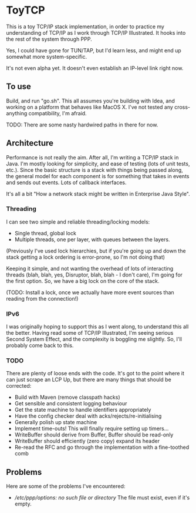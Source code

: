 ToyTCP
======

This is a toy TCP/IP stack implementation, in order to practice my
understanding of TCP/IP as I work through TCP/IP Illustrated. It hooks
into the rest of the system through PPP.

Yes, I could have gone for TUN/TAP, but I'd learn less, and might end
up somewhat more system-specific.

It's not even alpha yet. It doesn't even establish an IP-level link
right now.

To use
------

Build, and run "go.sh". This all assumes you're building with Idea,
and working on a platform that behaves like MacOS X. I've not tested
any cross-anything compatibility, I'm afraid.

TODO: There are some nasty hardwired paths in there for now.

Architecture
------------

Performance is not really the aim. After all, I'm writing a TCP/IP
stack in Java. I'm mostly looking for simplicity, and ease of testing
(lots of unit tests, etc.). Since the basic structure is a stack with
things being passed along, the general model for each component is for
something that takes in events and sends out events. Lots of callback
interfaces.

It's all a bit "How a network stack might be written in Enterprise
Java Style".

### Threading

I can see two simple and reliable threading/locking models:
 * Single thread, global lock
 * Multiple threads, one per layer, with queues between the layers.

(Previously I've used lock hierarchies, but if you're going up and
down the stack getting a lock ordering is error-prone, so I'm not
doing that)

Keeping it simple, and not wanting the overhead of lots of interacting
threads (blah, blah, yes, Disruptor, blah, blah - I don't care), I'm
going for the first option. So, we have a big lock on the core of the
stack.

(TODO: Install a lock, once we actually have more event sources than
reading from the connection!)

### IPv6

I was originally hoping to support this as I went along, to understand
this all the better. Having read some of TCP/IP Illustrated, I'm
seeing serious Second System Effect, and the complexity is boggling me
slightly. So, I'll probably come back to this.

### TODO

There are plenty of loose ends with the code. It's got to the point
where it can just scrape an LCP Up, but there are many things that
should be corrected:

* Build with Maven (remove classpath hacks)
* Get sensible and consistent logging behaviour
* Get the state machine to handle identifiers appropriately
* Have the config checker deal with acks/rejects/re-initialising
* Generally polish up state machine
* Implement time-outs! This will finally require setting up timers...
* WriteBuffer should derive from Buffer, Buffer should be read-only
* WriteBuffer should efficiently (zero copy) expand its header
* Re-read the RFC and go through the implementation with a
  fine-toothed comb

Problems
--------

Here are some of the problems I've encountered:

* */etc/ppp/options: no such file or directory* The file must exist,
   even if it's empty.
